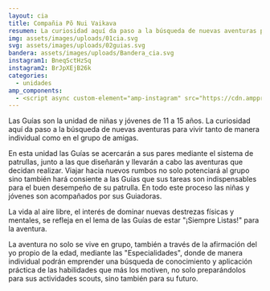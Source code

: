 ```yaml
---
layout: cia
title: Compañia Põ Nui Vaikava
resumen: La curiosidad aquí da paso a la búsqueda de nuevas aventuras para vivir tanto de manera individual como en el grupo de amigas.
img: assets/images/uploads/01cia.svg
svg: assets/images/uploads/02guias.svg
bandera: assets/images/uploads/Bandera_cia.svg
instagram1: BneqSctHzSq
instagram2: BrJpXEjB26k
categories: 
  - unidades
amp_components: 
  - <script async custom-element="amp-instagram" src="https://cdn.ampproject.org/v0/amp-instagram-0.1.js"></script>
---
```

Las Guías son la unidad de niñas y jóvenes de 11 a 15 años. La curiosidad aquí da paso a la búsqueda de nuevas aventuras para vivir tanto de manera individual como en el grupo de amigas.

En esta unidad las Guías se acercarán a sus pares mediante el sistema de patrullas, junto a las que diseñarán y llevarán a cabo las aventuras que decidan realizar. Viajar hacia nuevos rumbos no solo potenciará al grupo sino también hará consiente a las Guías que sus tareas son indispensables para el buen desempeño de su patrulla. En todo este proceso las niñas y jóvenes son acompañados por sus Guiadoras.

La vida al aire libre, el interés de dominar nuevas destrezas físicas y mentales, se refleja en el lema de las Guías de estar "¡Siempre Listas!" para la aventura.

La aventura no solo se vive en grupo, también a través de la afirmación del yo propio de la edad, mediante las "Especialidades", donde de manera individual podrán emprender una búsqueda de conocimiento y aplicación práctica de las habilidades que más los motiven, no solo preparándolos para sus actividades scouts, sino también para su futuro.